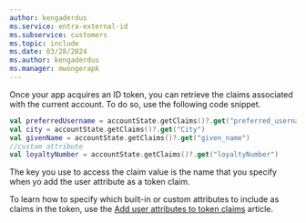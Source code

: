 ```yaml
---
author: kengaderdus
ms.service: entra-external-id
ms.subservice: customers
ms.topic: include
ms.date: 03/28/2024
ms.author: kengaderdus
ms.manager: mwongerapk
---
```

Once your app acquires an ID token, you can retrieve the claims associated with the current account. To do so, use the following code snippet.

```kotlin
val preferredUsername = accountState.getClaims()?.get("preferred_username")
val city = accountState.getClaims()?.get("City")
val givenName = accountState.getClaims()?.get("given_name")
//custom attribute
val loyaltyNumber = accountState.getClaims()?.get("loyaltyNumber")
```

The key you use to access the claim value is the name that you specify when yo add the user attribute as a token claim. 

To learn how to specify which built-in or custom attributes to include as claims in the token, use the [Add user attributes to token claims](../../how-to-add-attributes-to-token.md) article.